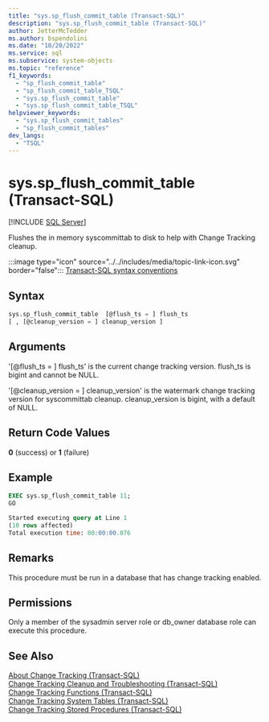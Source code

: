 ```yaml
---
title: "sys.sp_flush_commit_table (Transact-SQL)"
description: "sys.sp_flush_commit_table (Transact-SQL)"
author: JetterMcTedder
ms.author: bspendolini
ms.date: "10/20/2022"
ms.service: sql
ms.subservice: system-objects
ms.topic: "reference"
f1_keywords:
  - "sp_flush_commit_table"
  - "sp_flush_commit_table_TSQL"
  - "sys.sp_flush_commit_table"
  - "sys.sp_flush_commit_table_TSQL"
helpviewer_keywords:
  - "sys.sp_flush_commit_tables"
  - "sp_flush_commit_tables"
dev_langs:
  - "TSQL"
---
```

# sys.sp_flush_commit_table (Transact-SQL)

[!INCLUDE [SQL Server](../../includes/applies-to-version/sqlserver.md)]

  Flushes the in memory syscommittab to disk to help with Change Tracking cleanup.
  
 :::image type="icon" source="../../includes/media/topic-link-icon.svg" border="false"::: [Transact-SQL syntax conventions](../../t-sql/language-elements/transact-sql-syntax-conventions-transact-sql.md)  
  
## Syntax  

```sql
sys.sp_flush_commit_table  [@flush_ts = ] flush_ts 
[ , [@cleanup_version = ] cleanup_version ]
```

## Arguments

'[@flush_ts = ] flush_ts' is the current change tracking version. flush_ts is bigint and cannot be NULL.

'[@cleanup_version = ] cleanup_version' is the watermark change tracking version for syscommittab cleanup. cleanup_version is bigint, with a default of NULL.

## Return Code Values

 **0** (success) or **1** (failure)

## Example

```sql
EXEC sys.sp_flush_commit_table 11;
GO

Started executing query at Line 1
(10 rows affected)
Total execution time: 00:00:00.076
```
  
## Remarks

This procedure must be run in a database that has change tracking enabled.

## Permissions

 Only a member of the sysadmin server role or db_owner database role can execute this procedure.  
  
## See Also  

 [About Change Tracking &#40;Transact-SQL&#41;](../../relational-databases/track-changes/about-change-tracking-sql-server.md)  
 [Change Tracking Cleanup and Troubleshooting &#40;Transact-SQL&#41;](../../relational-databases/track-changes/cleanup-and-troubleshoot-change-tracking-sql-server.md)  
 [Change Tracking Functions &#40;Transact-SQL&#41;](../../relational-databases/system-functions/change-tracking-functions-transact-sql.md)  
 [Change Tracking System Tables &#40;Transact-SQL&#41;](../../relational-databases/system-tables/change-tracking-tables-transact-sql.md)  
 [Change Tracking Stored Procedures &#40;Transact-SQL&#41;](../../relational-databases/system-stored-procedures/change-tracking-stored-procedures-transact-sql.md)  
